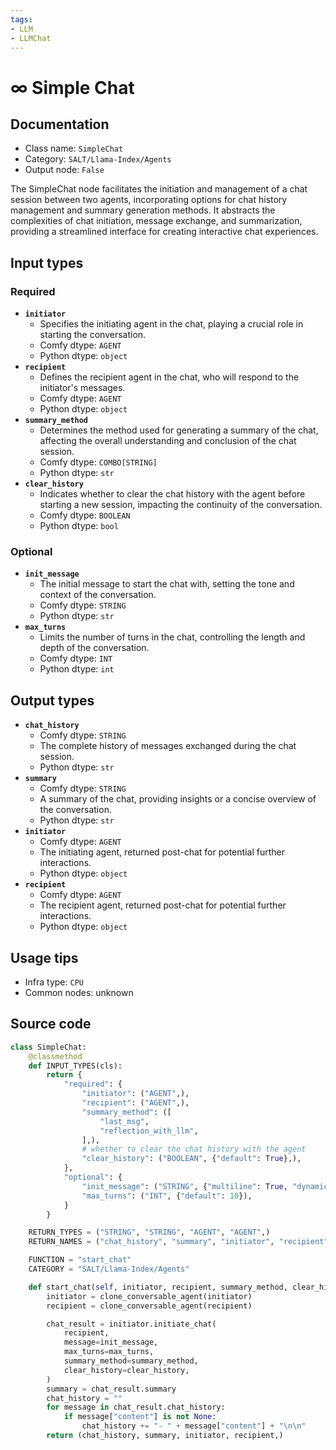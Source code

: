 ```yaml
---
tags:
- LLM
- LLMChat
---
```


# ∞ Simple Chat
## Documentation
- Class name: `SimpleChat`
- Category: `SALT/Llama-Index/Agents`
- Output node: `False`

The SimpleChat node facilitates the initiation and management of a chat session between two agents, incorporating options for chat history management and summary generation methods. It abstracts the complexities of chat initiation, message exchange, and summarization, providing a streamlined interface for creating interactive chat experiences.
## Input types
### Required
- **`initiator`**
    - Specifies the initiating agent in the chat, playing a crucial role in starting the conversation.
    - Comfy dtype: `AGENT`
    - Python dtype: `object`
- **`recipient`**
    - Defines the recipient agent in the chat, who will respond to the initiator's messages.
    - Comfy dtype: `AGENT`
    - Python dtype: `object`
- **`summary_method`**
    - Determines the method used for generating a summary of the chat, affecting the overall understanding and conclusion of the chat session.
    - Comfy dtype: `COMBO[STRING]`
    - Python dtype: `str`
- **`clear_history`**
    - Indicates whether to clear the chat history with the agent before starting a new session, impacting the continuity of the conversation.
    - Comfy dtype: `BOOLEAN`
    - Python dtype: `bool`
### Optional
- **`init_message`**
    - The initial message to start the chat with, setting the tone and context of the conversation.
    - Comfy dtype: `STRING`
    - Python dtype: `str`
- **`max_turns`**
    - Limits the number of turns in the chat, controlling the length and depth of the conversation.
    - Comfy dtype: `INT`
    - Python dtype: `int`
## Output types
- **`chat_history`**
    - Comfy dtype: `STRING`
    - The complete history of messages exchanged during the chat session.
    - Python dtype: `str`
- **`summary`**
    - Comfy dtype: `STRING`
    - A summary of the chat, providing insights or a concise overview of the conversation.
    - Python dtype: `str`
- **`initiator`**
    - Comfy dtype: `AGENT`
    - The initiating agent, returned post-chat for potential further interactions.
    - Python dtype: `object`
- **`recipient`**
    - Comfy dtype: `AGENT`
    - The recipient agent, returned post-chat for potential further interactions.
    - Python dtype: `object`
## Usage tips
- Infra type: `CPU`
- Common nodes: unknown


## Source code
```python
class SimpleChat:
	@classmethod
	def INPUT_TYPES(cls):
		return {
			"required": {
				"initiator": ("AGENT",),
				"recipient": ("AGENT",),
				"summary_method": ([
					"last_msg",
					"reflection_with_llm",
				],),
				# whether to clear the chat history with the agent
				"clear_history": ("BOOLEAN", {"default": True},),
			},
			"optional": {
				"init_message": ("STRING", {"multiline": True, "dynamicPrompts": False}),
				"max_turns": ("INT", {"default": 10}),
			}
		}

	RETURN_TYPES = ("STRING", "STRING", "AGENT", "AGENT",)
	RETURN_NAMES = ("chat_history", "summary", "initiator", "recipient",)

	FUNCTION = "start_chat"
	CATEGORY = "SALT/Llama-Index/Agents"

	def start_chat(self, initiator, recipient, summary_method, clear_history, init_message=None, max_turns=None):
		initiator = clone_conversable_agent(initiator)
		recipient = clone_conversable_agent(recipient)

		chat_result = initiator.initiate_chat(
			recipient,
			message=init_message,
			max_turns=max_turns,
			summary_method=summary_method,
			clear_history=clear_history,
		)
		summary = chat_result.summary
		chat_history = ""
		for message in chat_result.chat_history:
			if message["content"] is not None:
				chat_history += "- " + message["content"] + "\n\n"
		return (chat_history, summary, initiator, recipient,)

```
